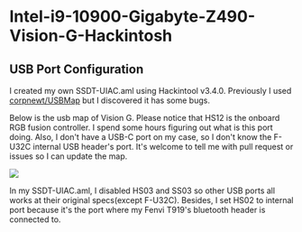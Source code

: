 # Intel-i9-10900-Gigabyte-Z490-Vision-G-Hackintosh  

## USB Port Configuration  

I created my own SSDT-UIAC.aml using Hackintool v3.4.0. Previously I used [corpnewt/USBMap](https://github.com/corpnewt/USBMap) but I discovered it has some bugs.  

Below is the usb map of Vision G. Please notice that HS12 is the onboard RGB fusion controller. I spend some hours figuring out what is this port doing. Also, I don't have a USB-C port on my case, so I don't know the F-U32C internal USB header's port. It's welcome to tell me with pull request or issues so I can update the map.  

![](USB-Map/USB-Map.png)

In my SSDT-UIAC.aml, I disabled HS03 and SS03 so other USB ports all works at their original specs(except F-U32C). Besides, I set HS02 to internal port because it's the port where my Fenvi T919's bluetooth header is connected to.